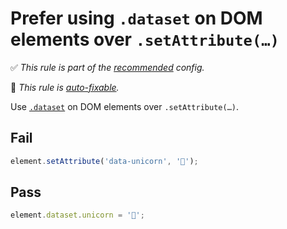 # Prefer using `.dataset` on DOM elements over `.setAttribute(…)`

✅ *This rule is part of the [recommended](https://github.com/sindresorhus/eslint-plugin-unicorn#recommended-config) config.*

🔧 *This rule is [auto-fixable](https://eslint.org/docs/user-guide/command-line-interface#fixing-problems).*

Use [`.dataset`](https://developer.mozilla.org/en-US/docs/Web/API/HTMLElement/dataset) on DOM elements over `.setAttribute(…)`.


## Fail

```js
element.setAttribute('data-unicorn', '🦄');
```


## Pass

```js
element.dataset.unicorn = '🦄';
```
